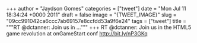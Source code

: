 
+++
author = "Jaydson Gomes"
categories = ["tweet"]
date = "Mon Jul 11 18:34:24 +0000 2011"
draft = false
image = "{TWEET_IMAGE}"
slug = "09cc991042ca6ccc7ab69157e8ccfdd53a9f6e24"
tags = ["tweet"]
title = """RT @dctanner: Join us in ..."""
+++
RT @dctanner: Join us in the HTML5 game revolution at onGameStart conf http://bit.ly/nP3GKq
